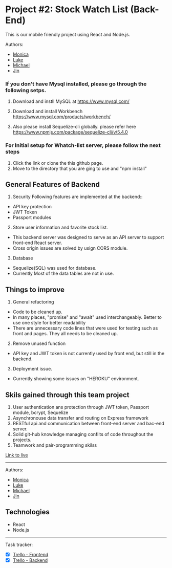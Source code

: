 

# Project #2: Stock Watch List (Back-End)
This is our mobile friendly project using React and Node.js.

Authors:
* [Monica](https://github.com/monicamendesmontanha)
* [Luke](https://github.com/LukeAnton)
* [Michael](https://github.com/Michaelfov)
* [Jin](https://github.com/edgarjin88)




### If you don't have Mysql installed, please go through the following setps. 

1. Download and instll MySQL at https://www.mysql.com/

2. Download and install Workbench https://www.mysql.com/products/workbench/

3. Also please install Sequelize-cli globally. please refer here https://www.npmjs.com/package/sequelize-cli/v/5.4.0


### For Initial setup for Whatch-list server, please follow the next steps

1. Click the link or clone the this github page. 
2. Move to the directory that you are ging to use and "npm install"



## General Features of Backend 

1. Security
Following features are implemented at the backend::

* API key protection
* JWT Token
* Passport modules 

2. Store user information and favorite stock list. 
* This backend server was designed to serve as an API server to support front-end React server.
* Cross origin issues are solved by usign CORS module. 


3. Database
* Sequelize(SQL) was used for database. 
* Currently Most of the data tables are not in use. 



## Things to improve

1. General refactoring
* Code to be cleaned up.
* In many places, "promise" and "await" used interchangeably. Better to use one style for better readability
* There are unnecessary code lines that were used for testing such as front and pages. They all needs to be cleaned up. 

2. Remove unused function 
* API key and JWT token is not currently used by front end, but still in the backend. 

3. Deployment issue. 
* Currently showing some issues on "HEROKU" environment. 



## Skils gained through this team project
1. User authentication ans protection through JWT token, Passport module, bcrypt, Sequelize
2. Asynchronouse data transfer and routing on Express framework 
3. RESTful api and communication between front-end server and bac-end server. 
4. Solid git-hub knowledge managing conflits of code throughout the projects. 
5. Teamwork and pair-programming skilss 


[Link to live](https://monicamendesmontanha.github.io/watchlist-stocks-client)


---
Authors:
* [Monica](https://github.com/monicamendesmontanha)
* [Luke](https://github.com/LukeAnton)
* [Michael](https://github.com/Michaelfov)
* [Jin](https://github.com/edgarjin88)


## Technologies

* React
* Node.js
---

Task tracker:
- [x] [Trello - Frontend](https://trello.com/b/DO7AKhNq/watchlist-stocks-frontend)
- [x] [Trello - Backend](https://trello.com/b/TlYUzceT/watchlist-stocks-backend)
